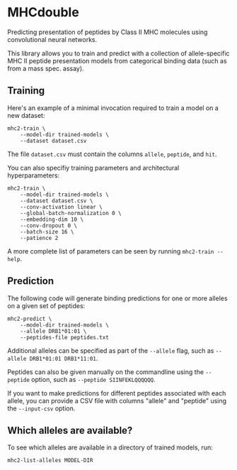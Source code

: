 # MHCdouble

Predicting presentation of peptides by Class II MHC molecules using convolutional neural networks.

This library allows you to train and predict with a collection of allele-specific MHC II
peptide presentation models from categorical binding data (such as from a
mass spec. assay).

## Training

Here's an example of a minimal invocation required to train a model on a new
dataset:

```
mhc2-train \
    --model-dir trained-models \
    --dataset dataset.csv
```

The file `dataset.csv` must contain the columns `allele`, `peptide`, and `hit`.


You can also specifiy training parameters and architectural hyperparameters:

```
mhc2-train \
    --model-dir trained-models \
    --dataset dataset.csv \
    --conv-activation linear \
    --global-batch-normalization 0 \
    --embedding-dim 10 \
    --conv-dropout 0 \
    --batch-size 16 \
    --patience 2
```

A more complete list of parameters can be seen by running `mhc2-train --help`.

## Prediction

The following code will generate binding predictions for one or more alleles on a given set of peptides:

```
mhc2-predict \
    --model-dir trained-models \
    --allele DRB1*01:01 \
    --peptides-file peptides.txt
```

Additional alleles can be specified as part of the `--allele` flag, such as `--allele DRB1*01:01 DRB1*11:01`.

Peptides can also be given manually on the commandline using the `--peptide` option, such as `--peptide SIINFEKLQQQQQQ`.

If you want to make predictions for different peptides associated with each allele, you can provide a CSV file with columns "allele" and "peptide" using the `--input-csv` option.

## Which alleles are available?

To see which alleles are available in a directory of trained models, run:

```mhc2-list-alleles MODEL-DIR```
